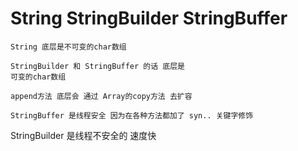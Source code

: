 # String StringBuilder StringBuffer

    String 底层是不可变的char数组
    
    StringBuilder 和 StringBuffer 的话 底层是
    可变的char数组

    append方法 底层会 通过 Array的copy方法 去扩容

    StringBuffer 是线程安全 因为在各种方法都加了 syn.. 关键字修饰
StringBuilder 是线程不安全的 速度快


